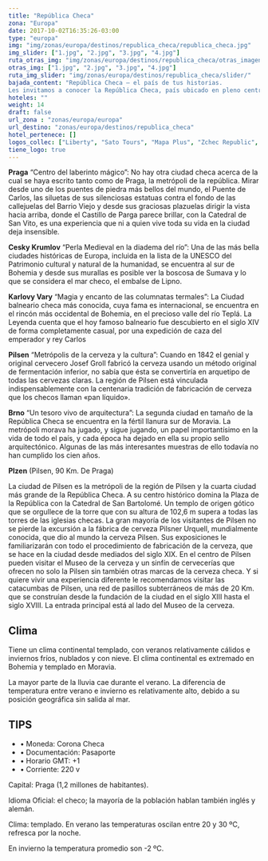 ```yaml
---
title: "República Checa"
zona: "Europa"
date: 2017-10-02T16:35:26-03:00
type: "europa"
img: "img/zonas/europa/destinos/republica_checa/republica_checa.jpg"
img_slider: ["1.jpg", "2.jpg", "3.jpg", "4.jpg"]
ruta_otras_img: "img/zonas/europa/destinos/republica_checa/otras_imagenes/"
otras_img: ["1.jpg", "2.jpg", "3.jpg", "4.jpg"]
ruta_img_slider: "img/zonas/europa/destinos/republica_checa/slider/"
bajada_content: "​República Checa – el país de tus historias.
Les invitamos a conocer la República Checa, país ubicado en pleno centro de Europa. Su capital Praga, junto con otros once sitios del destino, pertenece a la lista de Patrimonio de la Humanidad de la UNESCO. Estos lugares representan los principales productos turísticos del país: ciudades con encanto, castillos y palacios, lugares religiosos, paisaje cultural y arquitectura moderna. Los festivales de música, fiestas históricas y folclóricas, funciones de teatro negro, ópera y ballet, exposiciones de arte antiguo y contemporáneo igual que la rica gastronomía y sin fin de posibilidades de compras convierten el país en uno de los más atractivos de Euro​pa​"
hoteles: ""
weight: 14
draft: false
url_zona : "zonas/europa/europa"
url_destino: "zonas/europa/destinos/republica_checa"
hotel_pertenece: []
logos_collec: ["Liberty", "Sato Tours", "Mapa Plus", "Zchec Republic", "Alitalia", "Avis", "Assist Card"]
tiene_logo: true
---
```



**Praga** “Centro del laberinto mágico”: No hay otra ciudad checa acerca de la cual se haya escrito tanto como de Praga, la metrópoli de la república. Mirar desde uno de los puentes de piedra más bellos del mundo, el Puente de Carlos, las siluetas de sus silenciosas estatuas contra el fondo de las callejuelas del Barrio Viejo y desde sus graciosas plazuelas dirigir la vista hacia arriba, donde el Castillo de Parga parece brillar, con la Catedral de San Vito, es una experiencia que ni a quien vive toda su vida en la ciudad deja insensible.

**Cesky Krumlov** “Perla Medieval en la diadema del río”: Una de las más bella ciudades históricas de Europa, incluida en la lista de la UNESCO del Patrimonio cultural y natural de la humanidad, se encuentra al sur de Bohemia y desde sus murallas es posible ver la boscosa de Sumava y lo que se considera el mar checo, el embalse de Lipno.

**Karlovy Vary** “Magia y encanto de las columnatas termales”: La Ciudad balneario checa más conocida, cuya fama es internacional, se encuentra en el rincón más occidental de Bohemia, en el precioso valle del río Teplá. La Leyenda cuenta que el hoy famoso balneario fue descubierto en el siglo XIV de forma completamente casual, por una expedición de caza del emperador y rey Carlos

**Pilsen** “Metrópolis de la cerveza y la cultura”: Cuando en 1842 el genial y original cervecero Josef Groll fabricó la cerveza usando un método original de fermentación inferior, no sabía que ésta se convertiría en arquetipo de todas las cervezas claras. La región de Pilsen está vinculada indispensablemente con la centenaria tradición de fabricación de cerveza que los checos llaman «pan líquido».

**Brno** “Un tesoro vivo de arquitectura”: La segunda ciudad en tamaño de la República Checa se encuentra en la fértil llanura sur de Moravia. La metrópoli morava ha jugado, y sigue jugando, un papel importantísimo en la vida de todo el país, y cada época ha dejado en ella su propio sello arquitectónico. Algunas de las más interesantes muestras de ello todavía no han cumplido los cien años.

**Plzen** (Pilsen, 90 Km. De Praga)

La ciudad de Pilsen es la metrópoli de la región de Pilsen y la cuarta ciudad más grande de la República Checa. A su centro histórico domina la Plaza de la República con la Catedral de San Bartolomé. Un templo de origen gótico que se orgullece de la torre que con su altura de 102,6 m supera a todas las torres de las iglesias checas. La gran mayoría de los visitantes de Pilsen no se pierde la excursión a la fábrica de cerveza Pilsner Urquell, mundialmente conocida, que dio al mundo la cerveza Pilsen. Sus exposiciones le familiarizarán con todo el procedimiento de fabricación de la cerveza, que se hace en la ciudad desde mediados del siglo XIX. En el centro de Pilsen pueden visitar el Museo de la cerveza y un sinfín de cervecerías que ofrecen no solo la Pilsen sin también otras marcas de la cerveza checa. Y si quiere vivir una experiencia diferente le recomendamos visitar las catacumbas de Pilsen, una red de pasillos subterráneos de más de 20 Km. que se construían desde la fundación de la ciudad en el siglo XIII hasta el siglo XVIII. La entrada principal está al lado del Museo de la cerveza.

## Clima

Tiene un clima continental templado, con veranos relativamente cálidos e inviernos fríos, nublados y con nieve. El clima continental es extremado en Bohemia y templado en Moravia.

La mayor parte de la lluvia cae durante el verano. La diferencia de temperatura entre verano e invierno es relativamente alto, debido a su posición geográfica sin salida al mar.


## TIPS
- • Moneda: Corona Checa
- • Documentación: Pasaporte
- • Horario GMT: +1
- • Corriente: 220 v

Capital: Praga (1,2 millones de habitantes).

Idioma Oficial: el checo; la mayoría de la población hablan también inglés y alemán.

Clima: templado. En verano las temperaturas oscilan entre 20 y 30 ºC, refresca por la noche.

En invierno la temperatura promedio son -2 ºC.
